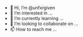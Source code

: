 - 👋 Hi, I’m @unfxrgiven
- 👀 I’m interested in ...
- 🌱 I’m currently learning ...
- 💞️ I’m looking to collaborate on ...
- 📫 How to reach me ...

<!---
unfxrgiven/unfxrgiven is a ✨ special ✨ repository because its `README.md` (this file) appears on your GitHub profile.
You can click the Preview link to take a look at your changes.
--->
